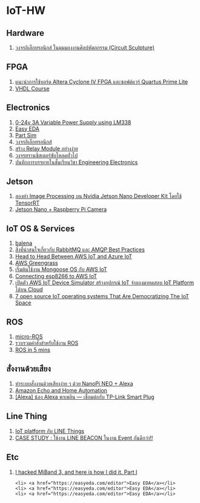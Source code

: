 # IoT-HW

<h2>Hardware </h2>
<ol>    
    <li> <a href="https://www.facebook.com/groups/arduino.thai/permalink/2156601164382649/">วงจรอิเล็กทรอนิกส์ ในมุมมองงานศิลปหัตถกรรม (Circuit Sculpture)</a></li>    
</ol>  
    
<h2>FPGA </h2>
<ol>    
  <li> <a href="https://www.iot.eng.kmutnb.ac.th/pub/docs/2019/quartus_prime_lite_cyc4_leds/?fbclid=IwAR0ti6brRmTEv5hd_bp83x2aNc69f_NDDrtxD_VAkJ3FTYCalsh15DbqYDI">แนะนำการใช้บอร์ด Altera Cyclone IV FPGA และซอฟต์แวร์ Quartus Prime Lite </a></li>
  <li> <a href="http://narong.ece.engr.tu.ac.th/vhdl/">VHDL Course</a></li>
</ol>

<h2>Electronics</h2>
<ol>   
  <li> <a href="https://circuitdigest.com/microcontroller-projects/0-24v-variable-dc-power-supply-using-arduino">0-24v 3A Variable Power Supply using LM338</a></li>
  <li> <a href="https://easyeda.com/editor">Easy EDA</a></li>  
  <li> <a href="https://www.partsim.com/simulator#">Part Sim</a></li>  
  <li> <a href="https://www.eanic.com/">วงจรอิเล็กทรอนิกส์</a></li>  
  <li> <a href="http://bungmus.blogspot.com/2017/02/relay-module-embedded-system-raspberry.html">สร้าง Relay Module อย่างง่าย</a></li>    
  <li> <a href="https://www.eanic.com/transistor-driver-load-circuits/">วงจรทรานซิสเตอร์ขับโหลดทั่วไป</a></li>   
  <li> <a href="https://www.youtube.com/watch?v=J36uCa7lgbk&fbclid=IwAR3-v3mjpETzhXHit9qfrP2XYC-CZQQwFV2oUj-Jt0n0FPzRl67QfEM-bQs">บันทึกการบรรยายในชั้นเรียนวิชา Engineering Electronics</a></li>   
</ol>

<h2>Jetson</h2>
<ol>  
  <li> <a href="https://medium.com/@dnjooiopa/%E0%B8%A5%E0%B8%AD%E0%B8%87%E0%B8%97%E0%B8%B3-ai-%E0%B9%81%E0%B8%A5%E0%B8%B0-image-processing-%E0%B8%9A%E0%B8%99-nvidia-jetson-nano-developer-kit-%E0%B9%82%E0%B8%94%E0%B8%A2%E0%B9%83%E0%B8%8A%E0%B9%89-tensorrt-b212546b8ec1">ลองทำ Image Processing บน Nvidia Jetson Nano Developer Kit โดยใช้ TensorRT</a></li>   
  <li> <a href="https://www.jetsonhacks.com/2019/04/02/jetson-nano-raspberry-pi-camera/?fbclid=IwAR2Bwlnb8C5hwj1p80pP6zL5Q9CQfU5SAKmSAEJf4VZ78FkkhVZ1tOzgyU4">Jetson Nano + Raspberry Pi Camera</a></li>     
</ol>

<h2>IoT OS & Services</h2>
<ol>  
    <li> <a href="https://www.balena.io/what-is-balena/">balena</a></li>   
    <li> <a href="https://medium.com/iamgoangle/%E0%B8%AA%E0%B8%B4%E0%B9%88%E0%B8%87%E0%B8%97%E0%B8%B5%E0%B9%88%E0%B8%99%E0%B9%88%E0%B8%B2%E0%B8%AA%E0%B8%99%E0%B9%83%E0%B8%88%E0%B9%80%E0%B8%81%E0%B8%B5%E0%B9%88%E0%B8%A2%E0%B8%A7%E0%B8%81%E0%B8%B1%E0%B8%9A-rabbitmq-%E0%B9%81%E0%B8%A5%E0%B8%B0-amqp-best-practices-108f6076c330">สิ่งที่น่าสนใจเกี่ยวกับ RabbitMQ และ AMQP Best Practices</a></li>  
    <li> <a href="https://www.hackster.io/osman1853277/head-to-head-between-aws-iot-and-azure-iot-5bc777?fbclid=IwAR3gw8tXS5TOfSybF66GbPbbXdaxB8Op7EiSv9dnUFLJ7IQ_Uxy6bUQtB6I">Head to Head Between AWS IoT and Azure IoT</a></li>   
    <li> <a href="https://aws.amazon.com/th/blogs/aws/aws-greengrass-run-aws-lambda-functions-on-connected-devices/">AWS Greengrass</a></li>      
    <li> <a href="https://medium.com/mmp-li/mongoose-os-aws-iot-esp32-d56346b9b83b">เริ่มต้นใช้งาน Mongoose OS กับ AWS IoT</a></li>     
    <li> <a href="https://stackoverflow.com/questions/40378582/connecting-esp8266-to-aws-iot">Connecting esp8266 to AWS IoT</a></li>         
    <li> <a href="https://www.techtalkthai.com/aws-iot-device-simulator-is-announced/">เปิดตัว AWS IoT Device Simulator สร้างอุปกรณ์ IoT จำลองมาทดสอบ IoT Platform ได้บน Cloud</a></li>    
    <li> <a href="https://www.electronicsforu.com/resources/7-open-source-iot-operating-systems-democratizing-iot-space?utm_source=eotpage&utm_medium=eotpage&utm_campaign=eotpage&utm_content=eotposts">7 open source IoT operating systems That Are Democratizing The IoT Space</a></li>        
</ol>

<h2>ROS</h2>
<ol>  
  <li> <a href="https://micro-ros.github.io/?fbclid=IwAR3F0PnE9BaFCK8OzItoW-mIu2tz2p9V6sDIBBLHz6nzyrW_hYCcJ-rxJA0">micro-ROS</a></li> 
  <li> <a href="https://www.facebook.com/groups/thai.ros/permalink/1863601527064682/">รวบรวมคำสั่งสำหรับใช้งาน ROS</a></li> 
  <li> <a href="https://www.theconstructsim.com/ros-5-mins-039-setup-bash-setup-sh/?fbclid=IwAR1fyARgEeL5mWExTqgpD50MZsaEMX7PvbMKCmcKErlaqOQJn_q3CyfjywE">ROS in 5 mins</a></li>   
</ol>

<h2>สั่งงานด้วยเสียง</h2>
<ol>   
    <li> <a href="https://www.ioxhop.com/article/51/%E0%B8%97%E0%B8%B3%E0%B8%A3%E0%B8%B0%E0%B8%9A%E0%B8%9A%E0%B8%AA%E0%B8%B1%E0%B9%88%E0%B8%87%E0%B8%87%E0%B8%B2%E0%B8%99%E0%B8%94%E0%B9%89%E0%B8%A7%E0%B8%A2%E0%B9%80%E0%B8%AA%E0%B8%B5%E0%B8%A2%E0%B8%87%E0%B8%87%E0%B9%88%E0%B8%B2%E0%B8%A2-%E0%B9%86-%E0%B8%94%E0%B9%89%E0%B8%A7%E0%B8%A2-nanopi-neo-alexa">ทำระบบสั่งงานด้วยเสียงง่าย ๆ ด้วย NanoPi NEO + Alexa</a></li>  
    <li> <a href="http://www.makermusings.com/2015/07/13/amazon-echo-and-home-automation/">Amazon Echo and Home Automation</a></li>   
    <li> <a href="https://medium.com/sathittham/alexa-%E0%B8%99%E0%B9%89%E0%B8%AD%E0%B8%87-alexa-%E0%B8%9E%E0%B8%B2%E0%B9%80%E0%B8%9E%E0%B8%A5%E0%B8%B4%E0%B8%99-%E0%B9%80%E0%B8%8A%E0%B8%B7%E0%B9%88%E0%B8%AD%E0%B8%A1%E0%B8%95%E0%B9%88%E0%B8%AD%E0%B8%81%E0%B8%B1%E0%B8%9A-tp-link-smart-plug-c143c0f2168b#.hzk0djbxx">[Alexa] น้อง Alexa พาเพลิน — เชื่อมต่อกับ TP-Link Smart Plug</a></li>     
</ol>

<h2>Line Thing</h2>
<ol>  
    <li> <a href="https://medium.com/@benz20003/iot-platform-%E0%B8%81%E0%B8%B1%E0%B8%9A-line-things-e3ca439a74f3">IoT platform กับ LINE Things</a></li>   
    <li> <a href="https://medium.com/@abandon.cat/case-study-%E0%B9%83%E0%B8%8A%E0%B9%89%E0%B8%87%E0%B8%B2%E0%B8%99-line-beacon-%E0%B9%83%E0%B8%99%E0%B8%87%E0%B8%B2%E0%B8%99-event-%E0%B8%81%E0%B8%B1%E0%B8%99%E0%B8%94%E0%B8%B5%E0%B8%81%E0%B8%A7%E0%B9%88%E0%B8%B2-5b3e6fdbff23">CASE STUDY : ใช้งาน LINE BEACON ในงาน Event กันดีกว่า!!</a></li>     
</ol>  

<h2>Etc</h2>
<ol>   
  <li> <a href="https://medium.com/@yogeshojha/i-hacked-xiaomi-miband-3-and-here-is-how-i-did-it-43d68c272391">I hacked MiBand 3, and here is how I did it. Part I</a></li>   
 
    <li> <a href="https://easyeda.com/editor">Easy EDA</a></li>   
    <li> <a href="https://easyeda.com/editor">Easy EDA</a></li>   
    <li> <a href="https://easyeda.com/editor">Easy EDA</a></li>     
